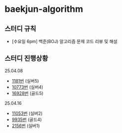 # baekjun-algorithm

## 스터디 규칙
* [수요일 6pm] 백준(BOJ) 알고리즘 문제 코드 리뷰 및 해설

## 스터디 진행상황
25.04.08
* [1181번](https://www.acmicpc.net/problem/1181) (실버5)
* [10773번](https://www.acmicpc.net/problem/10773) (실버4)
* [16928번](https://www.acmicpc.net/problem/16928) (골드5)

25.04.16
* [11053번](https://www.acmicpc.net/problem/11053) (실버2)
* [9935번](https://www.acmicpc.net/problem/9935) (골드4)
* [2156번](https://www.acmicpc.net/problem/2156) (실버1)
